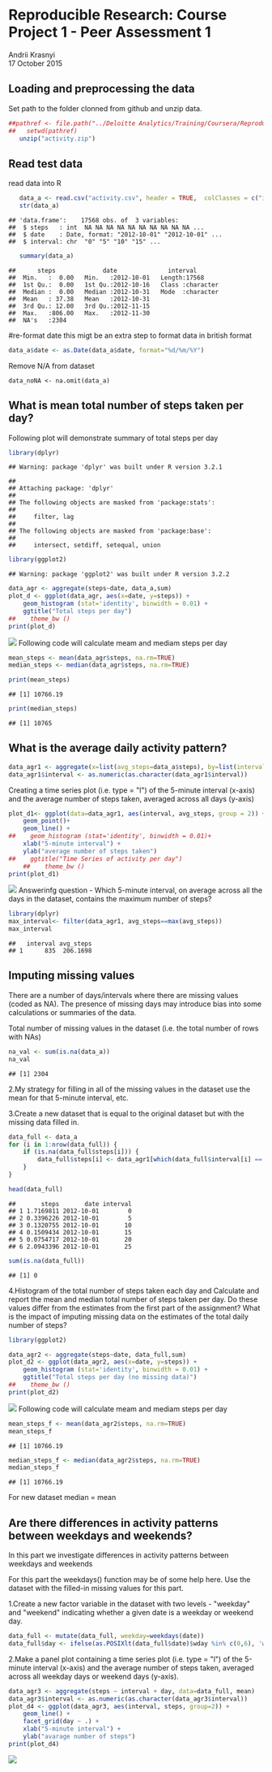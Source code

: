 # Reproducible Research: Course Project 1 - Peer Assessment 1
Andrii Krasnyi  
17 October 2015  


## Loading and preprocessing the data
Set path to the folder clonned from github and unzip data. 


```r
##pathref <- file.path("../Deloitte Analytics/Training/Coursera/Reproducible ##Research/RepData_PeerAssessment1/")
##   setwd(pathref)
   unzip("activity.zip")
```

## Read test data
read data into R   

```r
   data_a <- read.csv("activity.csv", header = TRUE,  colClasses = c("integer", "Date", "character"))
   str(data_a)
```

```
## 'data.frame':	17568 obs. of  3 variables:
##  $ steps   : int  NA NA NA NA NA NA NA NA NA NA ...
##  $ date    : Date, format: "2012-10-01" "2012-10-01" ...
##  $ interval: chr  "0" "5" "10" "15" ...
```

```r
   summary(data_a)
```

```
##      steps             date              interval        
##  Min.   :  0.00   Min.   :2012-10-01   Length:17568      
##  1st Qu.:  0.00   1st Qu.:2012-10-16   Class :character  
##  Median :  0.00   Median :2012-10-31   Mode  :character  
##  Mean   : 37.38   Mean   :2012-10-31                     
##  3rd Qu.: 12.00   3rd Qu.:2012-11-15                     
##  Max.   :806.00   Max.   :2012-11-30                     
##  NA's   :2304
```
#re-format date
this migt be an extra step to format data in british format 


```r
data_a$date <- as.Date(data_a$date, format="%d/%m/%Y")
```

Remove N/A from dataset 

```{r} echo=true
data_noNA <- na.omit(data_a)
```


## What is mean total number of steps taken per day?
Following  plot will demonstrate summary of total steps per day


```r
library(dplyr)
```

```
## Warning: package 'dplyr' was built under R version 3.2.1
```

```
## 
## Attaching package: 'dplyr'
## 
## The following objects are masked from 'package:stats':
## 
##     filter, lag
## 
## The following objects are masked from 'package:base':
## 
##     intersect, setdiff, setequal, union
```

```r
library(ggplot2) 
```

```
## Warning: package 'ggplot2' was built under R version 3.2.2
```

```r
data_agr <- aggregate(steps~date, data_a,sum)
plot_d <- ggplot(data_agr, aes(x=date, y=steps)) + 
    geom_histogram (stat='identity', binwidth = 0.01) +
    ggtitle("Total steps per day") 
##    theme_bw ()
print(plot_d)
```

![](PA1_template_files/figure-html/unnamed-chunk-4-1.png) 
Following code will calculate meam and mediam steps per day


```r
mean_steps <- mean(data_agr$steps, na.rm=TRUE)
median_steps <- median(data_agr$steps, na.rm=TRUE)

print(mean_steps)
```

```
## [1] 10766.19
```

```r
print(median_steps)
```

```
## [1] 10765
```

## What is the average daily activity pattern?

```r
data_agr1 <- aggregate(x=list(avg_steps=data_a$steps), by=list(interval=data_a$interval), FUN=mean, na.rm=TRUE)
data_agr1$interval <- as.numeric(as.character(data_agr1$interval))
```

Creating a time series plot (i.e. type = "l") of the 5-minute interval (x-axis) and the average number of steps taken, averaged across all days (y-axis)


```r
plot_d1<- ggplot(data=data_agr1, aes(interval, avg_steps, group = 2)) +
    geom_point()+
    geom_line() +
##    geom_histogram (stat='identity', binwidth = 0.01)+
    xlab("5-minute interval") +
    ylab("average number of steps taken")
##    ggtitle("Time Series of activity per day")
    ##    theme_bw ()
print(plot_d1)
```

![](PA1_template_files/figure-html/unnamed-chunk-7-1.png) 
Answerinfg question - Which 5-minute interval, on average across all the days in the dataset, contains the maximum number of steps?


```r
library(dplyr)
max_interval<- filter(data_agr1, avg_steps==max(avg_steps))
max_interval
```

```
##   interval avg_steps
## 1      835  206.1698
```

## Imputing missing values
There are a number of days/intervals where there are missing values (coded as NA). The presence of missing days may introduce bias into some calculations or summaries of the data.

Total number of missing values in the dataset (i.e. the total number of rows with NAs)


```r
na_val <- sum(is.na(data_a))
na_val
```

```
## [1] 2304
```

2.My strategy for filling in all of the missing values in the dataset use the mean for that 5-minute interval, etc.

3.Create a new dataset that is equal to the original dataset but with the missing data filled in.


```r
data_full <- data_a 
for (i in 1:nrow(data_full)) {
    if (is.na(data_full$steps[i])) {
        data_full$steps[i] <- data_agr1[which(data_full$interval[i] == data_agr1$interval),]$avg_steps
    }
}

head(data_full)
```

```
##       steps       date interval
## 1 1.7169811 2012-10-01        0
## 2 0.3396226 2012-10-01        5
## 3 0.1320755 2012-10-01       10
## 4 0.1509434 2012-10-01       15
## 5 0.0754717 2012-10-01       20
## 6 2.0943396 2012-10-01       25
```

```r
sum(is.na(data_full))
```

```
## [1] 0
```

4.Histogram of the total number of steps taken each day and Calculate and report the mean and median total number of steps taken per day. Do these values differ from the estimates from the first part of the assignment? What is the impact of imputing missing data on the estimates of the total daily number of steps?


```r
library(ggplot2) 

data_agr2 <- aggregate(steps~date, data_full,sum)
plot_d2 <- ggplot(data_agr2, aes(x=date, y=steps)) + 
    geom_histogram (stat='identity', binwidth = 0.01) +
    ggtitle("Total steps per day (no missing data)") 
##    theme_bw ()
print(plot_d2)
```

![](PA1_template_files/figure-html/unnamed-chunk-11-1.png) 
Following code will calculate meam and mediam steps per day


```r
mean_steps_f <- mean(data_agr2$steps, na.rm=TRUE)
mean_steps_f
```

```
## [1] 10766.19
```

```r
median_steps_f <- median(data_agr2$steps, na.rm=TRUE)
median_steps_f
```

```
## [1] 10766.19
```
For new dataset median = mean

## Are there differences in activity patterns between weekdays and weekends?

In this part we investigate differences in activity patterns between weekdays and weekends

For this part the weekdays() function may be of some help here. Use the dataset with the filled-in missing values for this part.

1.Create a new factor variable in the dataset with two levels - "weekday" and "weekend" indicating whether a given date is a weekday or weekend day.


```r
data_full <- mutate(data_full, weekday=weekdays(date)) 
data_full$day <- ifelse(as.POSIXlt(data_full$date)$wday %in% c(0,6), 'weekend', 'weekday')
```

2.Make a panel plot containing a time series plot (i.e. type = "l") of the 5-minute interval (x-axis) and the average number of steps taken, averaged across all weekday days or weekend days (y-axis). 


```r
data_agr3 <- aggregate(steps ~ interval + day, data=data_full, mean)
data_agr3$interval <- as.numeric(as.character(data_agr3$interval))
plot_d4 <- ggplot(data_agr3, aes(interval, steps, group=2)) + 
    geom_line() + 
    facet_grid(day ~ .) +
    xlab("5-minute interval") + 
    ylab("avarage number of steps")
print(plot_d4)
```

![](PA1_template_files/figure-html/unnamed-chunk-14-1.png) 



